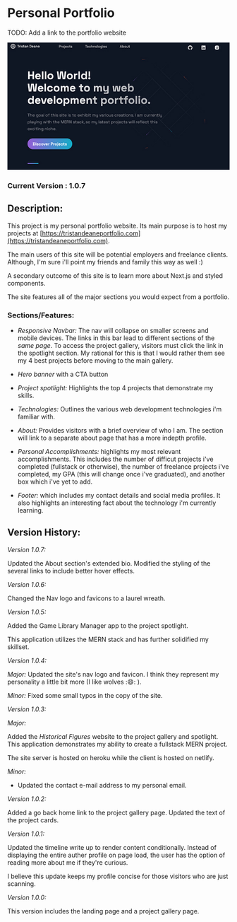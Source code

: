 # Personal Portfolio

TODO: Add a link to the portfolio website

![Portfolio Website](https://github.com/IM-Deane/images/blob/main/assets/images/portfolio-main-image.jpg)

### Current Version : 1.0.7

## Description:

This project is my personal portfolio website. Its main purpose is to host my
projects at
[https://tristandeaneportfolio.com](https://tristandeaneportfolio.com).

The main users of this site will be potential employers and freelance clients.
Although, I'm sure i'll point my friends and family this way as well :)

A secondary outcome of this site is to learn more about Next.js and styled
components.

The site features all of the major sections you would expect from a portfolio.

### Sections/Features:

- _Responsive Navbar:_ The nav will collapse on smaller screens and mobile
  devices. The links in this bar lead to different sections of the _same page_.
  To access the project gallery, visitors must click the link in the spotlight
  section. My rational for this is that I would rather them see my 4 best
  projects before moving to the main gallery.

- _Hero banner_ with a CTA button

- _Project spotlight:_ Highlights the top 4 projects that demonstrate my skills.

- _Technologies:_ Outlines the various web development technologies i'm familiar
  with.

- _About:_ Provides visitors with a brief overview of who I am. The section will
  link to a separate about page that has a more indepth profile.

- _Personal Accomplishments:_ highlights my most relevant accomplishments. This
  includes the number of difficut projects i've completed (fullstack or
  otherwise), the number of freelance projects i've completed, my GPA (this will
  change once i've graduated), and another box which i've yet to add.
- _Footer:_ which includes my contact details and social media profiles. It also
  highlights an interesting fact about the technology i'm currently learning.

## Version History:

_Version 1.0.7:_

Updated the About section's extended bio. Modified the styling of the several
links to include better hover effects.

_Version 1.0.6:_

Changed the Nav logo and favicons to a laurel wreath.

_Version 1.0.5:_

Added the Game Library Manager app to the project spotlight.

This application utilizes the MERN stack and has further solidified my skillset.

_Version 1.0.4:_

_Major:_ Updated the site's nav logo and favicon. I think they represent my
personality a little bit more (I like wolves ::smile:: ).

_Minor:_ Fixed some small typos in the copy of the site.

_Version 1.0.3:_

_Major:_

Added the _Historical Figures_ website to the project gallery and spotlight.
This application demonstrates my ability to create a fullstack MERN project.

The site server is hosted on heroku while the client is hosted on netlify.

_Minor:_

- Updated the contact e-mail address to my personal email.

_Version 1.0.2:_

Added a go back home link to the project gallery page. Updated the text of the
project cards.

_Version 1.0.1:_

Updated the timeline write up to render content conditionally. Instead of
displaying the entire auther profile on page load, the user has the option of
reading more about me if they're curious.

I believe this update keeps my profile concise for those visitors who are just
scanning.

_Version 1.0.0:_

This version includes the landing page and a project gallery page.
